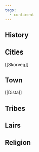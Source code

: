 ```yaml
---
tags:
  - continent
---
```

## History
## Cities
[[Skorveg]]
## Town
[[Dista]]
## Tribes
## Lairs
## Religion
